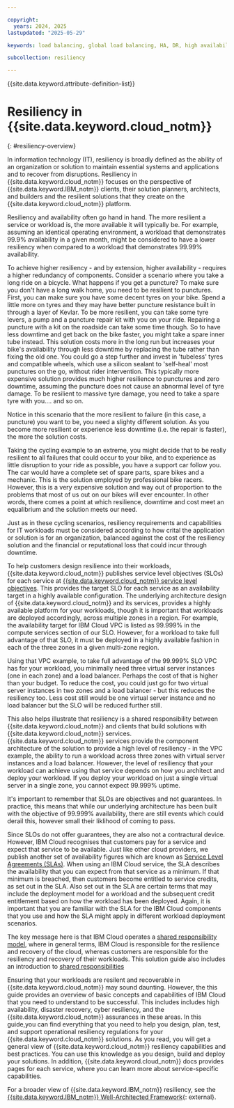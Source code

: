 ```yaml
---

copyright:
  years: 2024, 2025
lastupdated: "2025-05-29"

keywords: load balancing, global load balancing, HA, DR, high availability, disaster recovery, HA for the platform, high availability for platform, disaster recovery plan, disaster event, zero downtime, workloads, failover, failover design, network resiliency, recovery time objective, recovery point objective

subcollection: resiliency

---
```


{{site.data.keyword.attribute-definition-list}}

# Resiliency in {{site.data.keyword.cloud_notm}}
{: #resiliency-overview}

In information technology (IT), resiliency is broadly defined as the ability of an organization or solution to maintain essential systems and applications and to recover from disruptions. Resiliency in {{site.data.keyword.cloud_notm}} focuses on the perspective of {{site.data.keyword.IBM_notm}} clients, their solution planners, architects, and builders and the resilient solutions that they create on the {{site.data.keyword.cloud_notm}} platform.

Resiliency and availability often go hand in hand. The more resilient a service or workload is, the more available it will typically be. For example, assuming an identical operating environment, a workload that demonstrates 99.9% availability in a given month, might be considered to have a lower resiliency when compared to a workload that demonstrates 99.99% availability.

To achieve higher resiliency - and by extension, higher availability - requires a higher redundancy of components. Consider a scenario where you take a long ride on a bicycle. What happens if you get a puncture?
To make sure you don't have a long walk home, you need to be resilient to punctures. First, you can make sure you have some decent tyres on your bike. Spend a little more on tyres and they may have better puncture resistance built in through a layer of Kevlar. To be more resilient, you can take some tyre levers, a pump and a puncture repair kit with you on your ride. Repairing a puncture with a kit on the roadside can take some time though. So to have less downtime and get back on the bike faster, you might take a spare inner tube instead. This solution costs more in the long run but increases your bike's availability through less downtime by replacing the tube rather than fixing the old one. You could go a step further and invest in 'tubeless' tyres and compatible wheels, which use a silicon sealant to 'self-heal' most punctures on the go, without rider intervention. This typically more expensive solution provides much higher resilience to punctures and zero downtime, assuming the puncture does not cause an abnormal level of tyre damage. To be resilient to massive tyre damage, you need to take a spare tyre with you.... and so on.

Notice in this scenario that the more resilient to failure (in this case, a puncture) you want to be, you need a slighty different solution. As you become more resilient or experience less downtime (i.e. the repair is faster), the more the solution costs.

Taking the cycling example to an extreme, you might decide that to be really resilient to all failures that could occur to your bike, and to experience as little disruption to your ride as possible, you have a support car follow you. The car would have a complete set of spare parts, spare bikes and a mechanic. This is the solution employed by professional bike racers. However, this is a very expensive solution and way out of proportion to the problems that most of us out on our bikes will ever encounter. In other words, there comes a point at which resilience, downtime and cost meet an equalibrium and the solution meets our need.

Just as in these cycling scenarios, resiliency requirements and capabilities for IT workloads must be considered according to how crital the application or solution is for an organization, balanced against the cost of the resiliency solution and the financial or reputational loss that could incur through downtime.

To help customers design resilience into their workloads, {{site.data.keyword.cloud_notm}} publishes  service level objectives (SLOs) for each service at [{{site.data.keyword.cloud_notm}} service level objectives](/docs/resiliency?topic=resiliency-slo). This provides the target SLO for each service as an availability target in a highly available configuration. The underlying architecture design of {{site.data.keyword.cloud_notm}} and its services, provides a highly available platform for your workloads, though it is important that workloads are deployed accordingly, across multiple zones in a region. For example, the availability target for IBM Cloud VPC is listed as 99.999% in the compute services section of our SLO. However, for a workload to take full advantage of that SLO, it must be deployed in a highly available fashion in each of the three zones in a given multi-zone region.

Using that VPC example, to take full advantage of the 99.999% SLO VPC has for your workload, you minimally need three virtual server instances (one in each zone) and a load balancer. Perhaps the cost of that is higher than your budget. To reduce the cost, you could just go for two virtual server instances in two zones and a load balancer - but this reduces the resiliency too. Less cost still would be one virtual server instance and no load balancer but the SLO will be reduced further still.

This also helps illustrate that resiliency is a shared responsibility between {{site.data.keyword.cloud_notm}} and clients that build solutions with {{site.data.keyword.cloud_notm}} services. {{site.data.keyword.cloud_notm}} services provide the component architecture of the solution to provide a high level of resiliency - in the VPC example, the ability to run a workload across three zones with virtual server instances and a load balancer. However, the level of resiliency that your workload can achieve using that service depends on how you architect and deploy your workload. If you deploy your workload on just a single virtual server in a single zone, you cannot expect 99.999% uptime.

It's important to remember that SLOs are objectives and not guarantees. In practice, this means that while our underlying architecture has been built with the objective of 99.999% availability, there are still events which could derail this, however small their liklihood of coming to pass.

Since SLOs do not offer guarantees, they are also not a contractural device. However, IBM Cloud recognises that customers pay for a service and expect that service to be available. Just like other cloud providers, we publish another set of availability figures which are known as [Service Level Agreements (SLAs)](/docs/overview?topic=overview-slas). When using an IBM Cloud service, the SLA describes the availability that you can expect from that service as a minimum. If that minimum is breached, then customers become entitled to service credits, as set out in the SLA. Also set out in the SLA are certain terms that may include the deployment model for a workload and the subsequent credit entitlement based on how the workload has been deployed. Again, it is important that you are familiar with the SLA for the IBM Cloud components that you use and how the SLA might apply in different workload deployment scenarios.

The key message here is that IBM Cloud operates a [shared responsibility model](/docs/overview?topic=overview-shared-responsibilities), where in general terms, IBM Cloud is responsible for the resilience and recovery of the cloud, whereas customers are responsible for the resiliency and recovery of their workloads. This solution guide also includes an introduction to [shared responsibilities](/docs/resiliency?topic=resiliency-shared-responsibilities)

Ensuring that your workloads are resilent and recoverable in {{site.data.keyword.cloud_notm}} may sound daunting. However, the this guide provides an overview of basic concepts and capabilities of IBM Cloud that you need to understand to be successful. This includes includes high availability, disaster recovery, cyber resiliency, and the {{site.data.keyword.cloud_notm}} assurances in these areas. In this guide,you can find everything that you need to help you design, plan, test, and support operational resiliency regulations for your {{site.data.keyword.cloud_notm}} solutions. As you read, you will get a general view of {{site.data.keyword.cloud_notm}} resiliency capabilities and best practices. You can use this knowledge as you design, build and deploy your solutions. In addition, {{site.data.keyword.cloud_notm}} docs provides pages for each service, where you can learn more about service-specific capabilities.

For a broader view of {{site.data.keyword.IBM_notm}} resiliency, see the [{{site.data.keyword.IBM_notm}} Well-Architected Framework](https://www.ibm.com/architectures/well-architected/resiliency){: external}.
